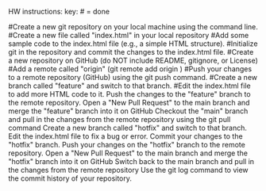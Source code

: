HW instructions:
key: # = done

#Create a new git repository on your local machine using the command line.
#Create a new file called "index.html" in your local repository
#Add some sample code to the index.html file (e.g., a simple HTML structure).
#Initialize git in the repository and commit the changes to the index.html file.
#Create a new repository on GitHub (do NOT include README, gitignore, or License)
#Add a remote called "origin" (git remote add origin <YOUR-REPOSITORY-URL>)
#Push your changes to a remote repository (GitHub) using the git push command.
#Create a new branch called "feature" and switch to that branch.
#Edit the index.html file to add more HTML code to it.
Push the changes to the "feature" branch to the remote repository.
Open a "New Pull Request" to the main branch and merge the "feature" branch into it on GitHub
Checkout the "main" branch and pull in the changes from the remote repository using the git pull command
Create a new branch called "hotfix" and switch to that branch.
Edit the index.html file to fix a bug or error.
Commit your changes to the "hotfix" branch.
Push your changes on the "hotfix" branch to the remote repository.
Open a "New Pull Request" to the main branch and merge the "hotfix" branch into it on GitHub
Switch back to the main branch and pull in the changes from the remote repository
Use the git log command to view the commit history of your repository.